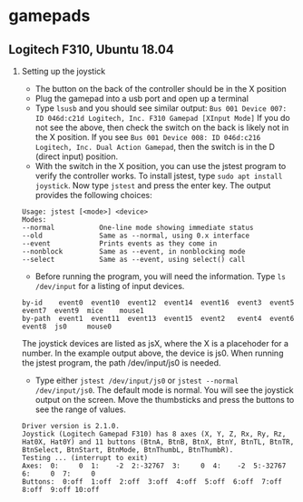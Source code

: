 # gamepads
## Logitech F310, Ubuntu 18.04
1. Setting up the joystick
   -   The button on the back of the controller should be in the X position
   -   Plug the gamepad into a usb port and open up a terminal
   -   Type `lsusb` and you should see similar output: `Bus 001 Device 007: ID 046d:c21d Logitech, Inc. F310 Gamepad [XInput Mode]`
   If you do not see the above, then check the switch on the back is likely not in the X position. If you see `Bus 001 Device 008: ID 046d:c216 Logitech, Inc. Dual Action Gamepad`, then the switch is in the D (direct input) position.
   -   With the switch in the X position, you can use the jstest program to verify the controller works. To install jstest, type `sudo apt install joystick`. Now type `jstest` and press the enter key. The output provides the following choices:
      ```
      Usage: jstest [<mode>] <device>
      Modes:
      --normal           One-line mode showing immediate status
      --old              Same as --normal, using 0.x interface
      --event            Prints events as they come in
      --nonblock         Same as --event, in nonblocking mode
      --select           Same as --event, using select() call
      ```

   -   Before running the program, you will need the <device> information. Type `ls /dev/input` for a listing of input devices.
   
   
      ```
      by-id    event0  event10  event12  event14  event16  event3  event5  event7  event9  mice    mouse1
      by-path  event1  event11  event13  event15  event2   event4  event6  event8  js0     mouse0
      ```
      The joystick devices are listed as jsX, where the X is a placehoder for a number. In the example output above, the device is js0. When running the jstest program, the path /dev/input/js0 is needed.
   -   Type either `jstest /dev/input/js0` or `jstest --normal /dev/input/js0`. The default mode is normal. You will see the joystick output on the screen. Move the thumbsticks and press the buttons to see the range of values.
      ```
      Driver version is 2.1.0.
      Joystick (Logitech Gamepad F310) has 8 axes (X, Y, Z, Rx, Ry, Rz, Hat0X, Hat0Y) and 11 buttons (BtnA, BtnB, BtnX, BtnY, BtnTL, BtnTR, BtnSelect, BtnStart, BtnMode, BtnThumbL, BtnThumbR).
      Testing ... (interrupt to exit)
      Axes:  0:     0  1:    -2  2:-32767  3:     0  4:    -2  5:-32767  6:     0  7:     0 
      Buttons:  0:off  1:off  2:off  3:off  4:off  5:off  6:off  7:off  8:off  9:off 10:off 
```

 
